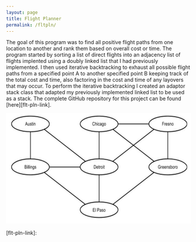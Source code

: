 ```yaml
---
layout: page
title: Flight Planner
permalink: /fltpln/
---
```


The goal of this program was to find all positive flight paths from one location to another and rank them based on overall cost or time. The program started by sorting a list of direct flights into an adjacency list of flights implented using a doubly linked list that I had previously implemented. I then used iterative backtracking to exhaust all possible flight paths from a specified point A to another specified point B keeping track of the total cost and time, also factoring in the cost and time of any layovers that may occur. To perform the iterative backtracking I created an adaptor stack class that adapted my previously implemented linked list to be used as a stack. The complete GitHub repository for this project can be found [here][flt-pln-link].

<div style="text-align: center"><img src="/images/fltplan.jpg" width="700" height="300" /></div>



[flt-pln-link]: 